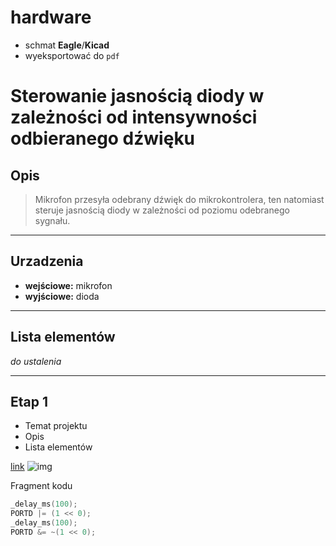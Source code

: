 # hardware

- schmat **Eagle**/**Kicad**
- wyeksportować do `pdf`

# Sterowanie jasnością diody w zależności od intensywności odbieranego dźwięku
## Opis
>Mikrofon przesyła odebrany dźwięk do mikrokontrolera, ten natomiast steruje jasnością diody w zależności od poziomu odebranego sygnału.
***
## Urzadzenia
- **wejściowe:** mikrofon
- **wyjściowe:** dioda
***
## Lista elementów
*do ustalenia*
***
## Etap 1

- Temat projektu
- Opis
- Lista elementów

[link](www.google.pl)
![img](./img.png)

Fragment kodu

```cpp
_delay_ms(100);
PORTD |= (1 << 0);
_delay_ms(100);
PORTD &= ~(1 << 0);
```